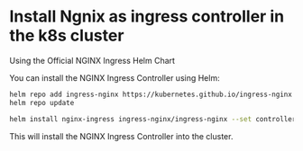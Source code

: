 # Install Ngnix as ingress controller in the k8s cluster

Using the Official NGINX Ingress Helm Chart

You can install the NGINX Ingress Controller using Helm:

```bash
helm repo add ingress-nginx https://kubernetes.github.io/ingress-nginx
helm repo update

helm install nginx-ingress ingress-nginx/ingress-nginx --set controller.publishService.enabled=true
```

This will install the NGINX Ingress Controller into the cluster.
